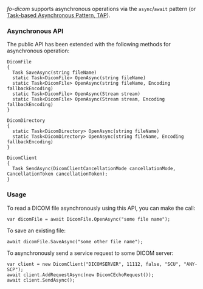 *fo-dicom* supports asynchronous operations via the `async`/`await` pattern (or [Task-based Asynchronous Pattern, TAP](https://msdn.microsoft.com/en-us/library/hh873175.aspx)).

### Asynchronous  API
The public API has been extended with the following methods for asynchronous operation:

    DicomFile
    {
      Task SaveAsync(string fileName)
      static Task<DicomFile> OpenAsync(string fileName)
      static Task<DicomFile> OpenAsync(string fileName, Encoding fallbackEncoding)
      static Task<DicomFile> OpenAsync(Stream stream)
      static Task<DicomFile> OpenAsync(Stream stream, Encoding fallbackEncoding)
    }

    DicomDirectory
    {
      static Task<DicomDirectory> OpenAsync(string fileName)
      static Task<DicomDirectory> OpenAsync(string fileName, Encoding fallbackEncoding)
    }

    DicomClient
    {
      Task SendAsync(DicomClientCancellationMode cancellationMode, CancellationToken cancellationToken);
    }

### Usage
To read a DICOM file asynchronously using this API, you can make the call:

    var dicomFile = await DicomFile.OpenAsync("some file name");

To save an existing file:

    await dicomFile.SaveAsync("some other file name");

To asynchronously send a service request to some DICOM server:

    var client = new DicomClient("DICOMSERVER", 11112, false, "SCU", "ANY-SCP");
    await client.AddRequestAsync(new DicomCEchoRequest());
    await client.SendAsync();